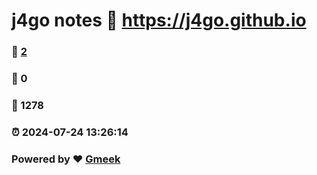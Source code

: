 # j4go notes :link: https://j4go.github.io 
### :page_facing_up: [2](https://j4go.github.io/tag.html) 
### :speech_balloon: 0 
### :hibiscus: 1278 
### :alarm_clock: 2024-07-24 13:26:14 
### Powered by :heart: [Gmeek](https://github.com/Meekdai/Gmeek)
